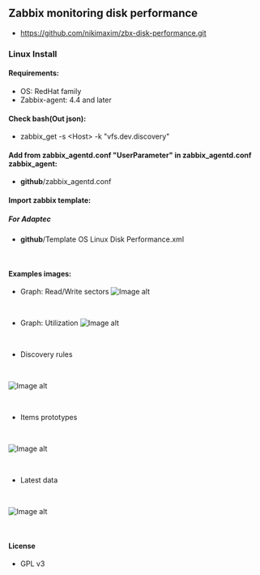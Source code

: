 ## Zabbix monitoring disk performance
- https://github.com/nikimaxim/zbx-disk-performance.git

### Linux Install 
#### Requirements:
- OS: RedHat family
- Zabbix-agent: 4.4 and later

#### Check bash(Out json):
- zabbix_get -s \<Host\> -k "vfs.dev.discovery"

#### Add from zabbix_agentd.conf "UserParameter" in zabbix_agentd.conf zabbix_agent:
- **github**/zabbix_agentd.conf

#### Import zabbix template:
##### For Adaptec
- **github**/Template OS Linux Disk Performance.xml

<br/>

#### Examples images:
- Graph: Read/Write sectors
![Image alt](https://github.com/nikimaxim/zbx-disk-performance/blob/master/img/1.png)

<br/>

- Graph: Utilization
![Image alt](https://github.com/nikimaxim/zbx-disk-performance/blob/master/img/2.png)

<br/>

- Discovery rules

<br/>

![Image alt](https://github.com/nikimaxim/zbx-disk-performance/blob/master/img/4.png)

<br/>

- Items prototypes

<br/>

![Image alt](https://github.com/nikimaxim/zbx-disk-performance/blob/master/img/5.png)

<br/>

- Latest data

<br/>

![Image alt](https://github.com/nikimaxim/zbx-disk-performance/blob/master/img/3.png)

<br/>

#### License
- GPL v3
